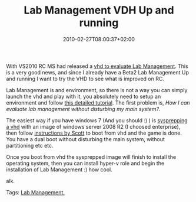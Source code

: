 ﻿---
title: "Lab Management VDH Up and running"
description: ""
date: 2010-02-27T08:00:37+02:00
draft: false
tags: [Lab Management,Team Foundation Server]
categories: [Tfs]
---
With VS2010 RC MS had released a [vhd to evaluate Lab Management](http://www.microsoft.com/downloads/details.aspx?FamilyID=592e874d-8fcd-4665-8e55-7da0d44b0dee&amp;displaylang=en). This is a very good news, and since I already have a Beta2 Lab Management Up and running I want to try the VHD to see what is improved on RC.

Lab Management is and environment, so there is not a way you can simply launch the vhd and play with it, you absolutely need to setup an environment and follow [this detailed tutorial](http://blogs.msdn.com/lab_management/archive/2010/02/12/one-box-lab-management-walkthrough.aspx). The first problem is, *How I can evaluate lab management without disturbing my main system?*.

The easiest way if you have windows 7 (And you should :) ) is [sysprepping a vhd](http://blogs.technet.com/aviraj/archive/2009/01/18/windows-7-boot-from-vhd-first-impression-part-2.aspx) with an image of windows server 2008 R2 (I choosed enterprise), then follow [instructions by Scott](http://blogs.technet.com/aviraj/archive/2009/01/18/windows-7-boot-from-vhd-first-impression-part-2.aspx) to boot from vhd and the game is done. You have a dual boot without disturbing the main system, without partitioning etc etc.

Once you boot from vhd the sysprepped image will finish to install the operating system, then you can install hyper-v role and begin the installation of Lab Management :) how cool.

alk.

Tags: [Lab Management.](http://technorati.com/tag/Lab%20Management.)

